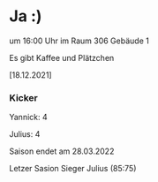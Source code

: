 
# Ja :)

um 16:00 Uhr im Raum 306 Gebäude 1

Es gibt Kaffee und Plätzchen


<!---![image](https://user-images.githubusercontent.com/73311547/125851712-3934142d-7930-4613-8163-7ba796f7bffd.png)-->

[18.12.2021]


### Kicker

Yannick: 4

Julius:  4

Saison endet am 28.03.2022

Letzer Sasion Sieger Julius (85:75)

